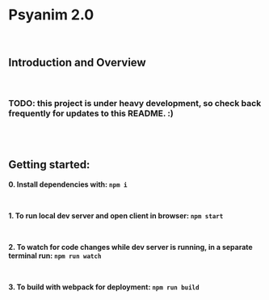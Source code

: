 # Psyanim 2.0

<br>

## Introduction and Overview

<br>

### TODO: this project is under heavy development, so check back frequently for updates to this README. :)

<br><br>

## Getting started:

**0. Install dependencies with: `npm i`**

<br>

**1. To run local dev server and open client in browser: `npm start`**

<br>

**2. To watch for code changes while dev server is running, in a separate terminal run: `npm run watch`**

<br>

**3. To build with webpack for deployment: `npm run build`**
